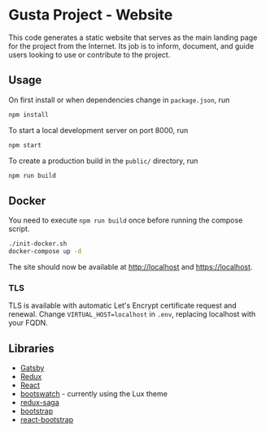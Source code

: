 # Gusta Project - Website

This code generates a static website that serves as the main landing page for the project from the Internet. Its job is to inform, document, and guide users looking to use or contribute to the project.

## Usage

On first install or when dependencies change in `package.json`, run

```sh
npm install
```

To start a local development server on port 8000, run

```sh
npm start
```

To create a production build in the `public/` directory, run

```sh
npm run build
```

## Docker

You need to execute `npm run build` once before running the compose script.

```sh
./init-docker.sh
docker-compose up -d
```

The site should now be available at [http://localhost](http://localhost) and [https://localhost](https://localhost).

### TLS

TLS is available with automatic Let's Encrypt certificate request and renewal. Change `VIRTUAL_HOST=localhost` in `.env`, replacing localhost with your FQDN.

## Libraries

- [Gatsby](https://www.gatsbyjs.org/docs/)
- [Redux](https://redux.js.org/introduction/getting-started)
- [React](https://reactjs.org/docs/getting-started.html#learn-react)
- [bootswatch](https://bootswatch.com/) - currently using the Lux theme
- [redux-saga](https://github.com/redux-saga/redux-saga#getting-started)
- [bootstrap](https://getbootstrap.com/docs/4.0/getting-started/introduction/)
- [react-bootstrap](https://react-bootstrap.github.io/getting-started/introduction/)
